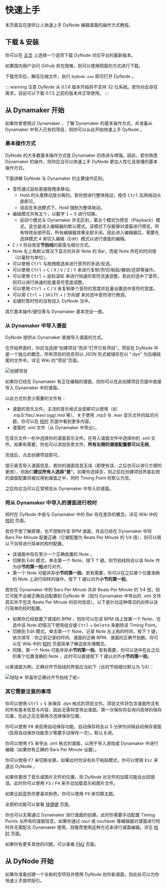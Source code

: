 # 快速上手

本页面旨在提供让人快速上手 DyNode 编辑谱面的操作方式教程。

## 下载 & 安装

你可以在 [主页](/) 上选择一个选项下载 DyNode 对应平台的最新版本。

如果国内用户访问 Github 存在困难，则可以使用网盘的方式进行下载。

下载完毕后，解压压缩文件，执行 `DyNode.exe` 即可打开 DyNode 。

::: warning 注意
DyNode 从 0.1.6 版本开始将不支持 32 位系统。若你对此存在需求，目前可以下载 0.1.5 之前的版本并正常使用。
:::

## 从 Dynamaker 开始

如果你曾使用过 Dynamaker ，了解 Dynamaker 的基本操作方式，并准备从 Dynamaker 中导入已有的项目，则你可以从此开始快速上手 DyNode 。

### 基本操作方式

DyNode 的大多数基本操作方式是 Dynamaker 的改进与增强。因此，若你熟悉 Dynamaker 的操作，则你应当可以快速上手 DyNode 更加人性化且易懂的基本操作方式。

下面讲解 DyNode 与 Dynamaker 的主要操作区别。

- 音符通过鼠标直接拖拽来移动。
  - Hold 的头尾移动是分离的。若你想进行整体拖动，按住 <kbd>Ctrl</kbd> 后再拖动头部即可。
  - 目前在多选模式下，Hold 强制为整体拖动。
- 编辑模式共有五个，以数字 <kbd>1</kbd> ~ <kbd>5</kbd> 进行切换。
  - 前四个模式与 Dynamaker 并无区别，第五个模式为预览（Playback）模式。这也是进入编辑器的默认模式。该模式下仅能够对谱面进行预览，所有特效全部开启，所有编辑器效果全部关闭。因此进入编辑器后，需要先选择模式 4 来切入编辑（Edit）模式以进行谱面的编辑。
- <kbd>C</kbd> / <kbd>V</kbd> 将会改变**节拍线**的密度与细分方式。
- Note 左上角默认情况下显示的并非 Note 的 Bar，而是 Note 所在的时间值（以毫秒为单位）。
- 可以使用 <kbd>Ctrl</kbd> 与拖拽框选来进行音符的多选/反选。
- 可以使用 <kbd>Ctrl</kbd> + <kbd>C</kbd> / <kbd>X</kbd> / <kbd>V</kbd> / <kbd>Z</kbd> / <kbd>Y</kbd> 来进行复制/剪切/粘贴/撤销/还原等操作。
- 可以使用 <kbd>Ctrl</kbd> + 鼠标滚轮 来进行快速的音符流速调整。若此时选中了音符，则可以进行快速的批量音符宽度调整。
- 可以使用 <kbd>Ctrl</kbd> + <kbd>C</kbd> / <kbd>V</kbd> 来复制单个音符的宽度并批量设置选中音符的宽度。
- 可以用 <kbd>Ctrl</kbd> + ( <kbd>Shift</kbd> + ) 方向键 来对选中音符进行微调。
- 右键栏暂时性的没有加入 DyNode 当中。

其它基本操作/键位等与 Dynamaker 基本完全一致。

### 从 Dynamaker 中导入谱面

DyNode 提供从 Dynamaker 直接导入谱面的方式。

在开始界面时，你应当选择“创建项目”而非“打开已有项目”。项目在 DyNode 中是一个独立的概念，所有项目的信息将以 JSON 形式被储存在以 ".dyn" 为后缀结尾的文件中。详见 Wiki 的“项目”页面。

![创建项目](https://user-images.githubusercontent.com/31349569/183947720-5340d57b-922e-4676-a555-dd9410b1e3cc.png)

如果你已经在 Dynamaker 有正在编辑的谱面，则你可以在此创建项目页面中直接导入 Dynamaker 中的谱面。

以此方式你至少需要的文件有：

- 谱面的音乐文件。主流的音乐格式全部都可以使用（如 .mp3/.flac/.wav/.ogg/.mid 等）。关于使用 .mp3 与 .wav 音乐文件的延迟问题，你可以在 [校时](/guide/timing.html#mp3-与-wav-格式的延迟处理-在-0-1-5-之后) 页面中看到更多内容。
- 谱面的 .xml 文件（从 Dynamaker 中导出）。

在音乐文件一栏中选择你的谱面音乐文件。在导入谱面文件中选择你的 .xml 文件。如果有需要，你也可以添加背景文件。**所有右侧的谱面配置都可以无视**。

完成后，点击创建项目即可。

提示是否导入谱面信息，若你的谱面信息无误（即使有误，之后也可以进行方便的更改），则我们**建议所有人选择“是”**。如果你选择否，则之前在创建项目界面右侧的谱面配置将被应用到谱面之中，同时 Timing Point 将默认为空。

之后你应当可以正常预览从 Dynamaker 中导入的谱面。

### 将从 Dynamaker 中导入的谱面进行校时

校时在 DyNode 中是与 Dynamaker 中的 Bar 存在差异的概念。详见 Wiki 中的 [校时](/guide/timing) 页面。

若你不想了解原理，也不想制作变 BPM 谱面，并且已经在 Dynamaker 中将 Bars Per Minute 配置正确（它被配置为 Beats Per Minute 的 1/4 倍），则可以用以下向导进行简单的校时配置。

- 该谱面中存在至少一个正确放置的 Note 。
- 切换到 Edit 模式，单击第一个 Note，按下 <kbd>T</kbd> 键。则节拍线将会以该 Note 作为**小节的第一拍**进行对齐。
- 第一个 Note 可能并非**小节的第一拍**。若有需要，你可以在之后某个位置准确的 Note 上进行同样的操作，按下 <kbd>T</kbd> 键以对齐**小节的第一拍**。

若你在 Dynamaker 中的 Bars Per Minute 并非 Beats Per Minute 的 1/4 倍，则它可能不会被正确自动配置到 DyNode 中（因为 Dynamaker 中导出的 .xml 文件其实并不包含 Beats Per Minute 的任何信息）。以下是针对这种情况的向导以进行简单的校时配置。

- 如果你已经放置了错误的 BPM ，则你可以在该 BPM 线上放置一个 Note，在选中该 Note 的情况下使用组合键 <kbd>Ctrl</kbd> + <kbd>Delete</kbd> 来删除该 Timing Point。
- 切换到 Edit 模式，单击第一个 Note，记录 Note 左上角的时间，按下 <kbd>Y</kbd> 键，依次填写：你之前记录的时间、谱面的正确 BPM、谱面的正确节拍数。你可以在 Wiki 中的 [校时](/guide/timing) 页面简单了解这些乐理概念。
- 同理，第一个 Note 可能并非**小节的第一拍**。若有需要，你可以选中在此之后的某个位置准确的 Note ，此时可以直接按下 <kbd>T</kbd> 键以对齐**小节的第一拍**。

以某谱面为例，正确对齐节拍线的界面应当如下（此时节拍细分默认为 1/4）：

![哒哒☆ 恭喜你正确对齐节拍线了呢~](https://user-images.githubusercontent.com/31349569/183874896-c247e938-b8db-4afa-b95c-453a6d9027a4.png)

### 其它需要注意的事项

你可以使用 <kbd>Ctrl</kbd> + <kbd>S</kbd> 来保存 .dyn 格式的项目文件。项目文件将包含谱面所含有的所有基本信息与内容，因此无需特意导出谱面。第一次保存将会询问具体的保存位置，在此之后无需再次选择保存位置。

你可以使用 <kbd>F8</kbd> 来启用自动保存功能。自动保存将会以 5 分钟为间隔自动保存谱面（启用自动保存功能至少需要手动保存一次）。默认关闭。

你可以使用 <kbd>F5</kbd> 来导出 .xml 格式的谱面，以用于导入游戏或 Dynamaker 中进行编辑（如果你有正确的 Bars Per Minute 设置）。

你可以使用 <kbd>F7</kbd> 来切换全屏。如果此时你没有处于粘贴模式，你可以使用 <kbd>Esc</kbd> 来退出 DyNode 。

如果你更改了音乐或图片文件的位置，则 DyNode 对文件的加载可能会出现错误。此时你可以使用 <kbd>F3</kbd> / <kbd>F4</kbd> 来手动加载音乐和图片文件。

如果比起蓝色你更喜欢粉色，你可以使用 <kbd>F9</kbd> 来切换主题。

全部的功能可以查看 [快捷键](/shortcuts) 页面。

你也可以无需通过 Dynamaker 进行谱面的创建。此时你需要手动配置 Timing Points 与所有的谱面信息。如果你通过 osu! 或 osu!lazer 等编辑器对谱面进行校时并无需配合 Dynamaker 使用，则推荐使用这种方式来进行谱面编辑。详见 [校时](/guide/timing#%E4%BB%8E-osu-file-%E4%B8%AD%E5%AF%BC%E5%85%A5-timing-points) 页面。

如果你有更多其他的问题，可以查看 [FAQ](/FAQ) 页面。

## 从 DyNode 开始

如果你准备创建一个全新的空项目并使用 DyNode 创作新谱面，则此处可以为你快速上手提供指引。
